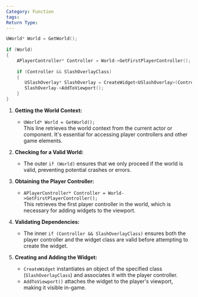 ```yaml
---
Category: Function
tags: 
Return Type:
---
```


```cpp
UWorld* World = GetWorld();  
  
if (World)  
{  
    APlayerController* Controller = World->GetFirstPlayerController();  
  
    if (Controller && SlashOverlayClass)  
    {  
       USlashOverlay* SlashOverlay = CreateWidget<USlashOverlay>(Controller, SlashOverlayClass);  
       SlashOverlay->AddToViewport();  
    }  
}
```

1. **Getting the World Context:**  
    - `UWorld* World = GetWorld();`  
    This line retrieves the world context from the current actor or component. It's essential for accessing player controllers and other game elements.
    
2. **Checking for a Valid World:**  
    - The outer `if (World)` ensures that we only proceed if the world is valid, preventing potential crashes or errors.
    
3. **Obtaining the Player Controller:**  
    - `APlayerController* Controller = World->GetFirstPlayerController();`  
    This retrieves the first player controller in the world, which is necessary for adding widgets to the viewport.
    
4. **Validating Dependencies:**  
    - The inner `if (Controller && SlashOverlayClass)` ensures both the player controller and the widget class are valid before attempting to create the widget.
    
5. **Creating and Adding the Widget:**
    - `CreateWidget` instantiates an object of the specified class (`SlashOverlayClass`) and associates it with the player controller.
    - `AddToViewport()` attaches the widget to the player's viewport, making it visible in-game.